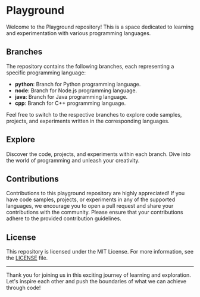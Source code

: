 # Playground

Welcome to the Playground repository! This is a space dedicated to learning and experimentation with various programming languages.

## Branches

The repository contains the following branches, each representing a specific programming language:

- **python**: Branch for Python programming language.
- **node**: Branch for Node.js programming language.
- **java**: Branch for Java programming language.
- **cpp**: Branch for C++ programming language.

Feel free to switch to the respective branches to explore code samples, projects, and experiments written in the corresponding languages.

## Explore

Discover the code, projects, and experiments within each branch. Dive into the world of programming and unleash your creativity.

## Contributions

Contributions to this playground repository are highly appreciated! If you have code samples, projects, or experiments in any of the supported languages, we encourage you to open a pull request and share your contributions with the community. Please ensure that your contributions adhere to the provided contribution guidelines.

## License

This repository is licensed under the MIT License. For more information, see the [LICENSE](LICENSE) file.

---

Thank you for joining us in this exciting journey of learning and exploration. Let's inspire each other and push the boundaries of what we can achieve through code!
